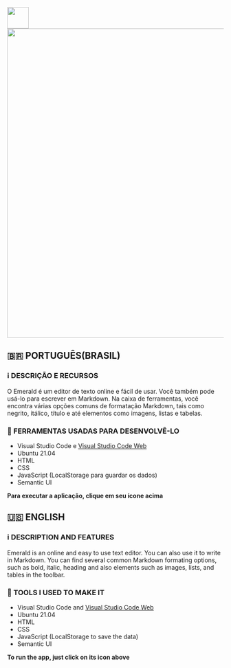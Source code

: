 <a href="https://redwars22.github.io/Projetos-Web-2/Emerald/splash.html">
<img src='https://redwars22.github.io/Website/img/emerald.png' width='50px' height='50px'/>
</a>

<img src='https://raw.githubusercontent.com/Redwars22/Web2/main/Emerald/emerald_screenshot.png' width='720px'/>

## 🇧🇷 PORTUGUÊS(BRASIL)
### ℹ️ DESCRIÇÃO E RECURSOS
O Emerald é um editor de texto online e fácil de usar. Você também pode usá-lo para escrever em Markdown. Na caixa de ferramentas, você encontra várias opções comuns de formatação Markdown, tais como negrito, itálico, título e até elementos como imagens, listas e tabelas.

### 🧰 FERRAMENTAS USADAS PARA DESENVOLVÊ-LO
- Visual Studio Code e [Visual Studio Code Web](https://vscode.dev)
- Ubuntu 21.04
- HTML
- CSS
- JavaScript (LocalStorage para guardar os dados)
- Semantic UI

**Para executar a aplicação, clique em seu ícone acima**

## 🇺🇸 ENGLISH
### ℹ️ DESCRIPTION AND FEATURES
Emerald is an online and easy to use text editor. You can also use it to write in Markdown. You can find several common Markdown formating options, such as bold, italic, heading and also elements such as images, lists, and tables in the toolbar.

### 🧰 TOOLS I USED TO MAKE IT
- Visual Studio Code and [Visual Studio Code Web](https://vscode.dev)
- Ubuntu 21.04
- HTML
- CSS
- JavaScript (LocalStorage to save the data)
- Semantic UI

**To run the app, just click on its icon above**
